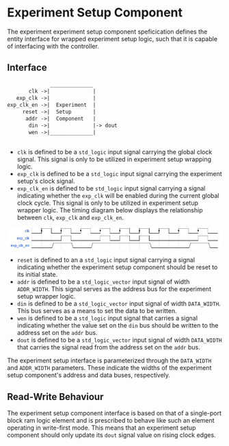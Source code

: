 # Experiment Setup Component

The experiment experiment setup component speficication defines the entity interface for wrapped experiment setup logic, such that it is capable of interfacing with the controller. 

## Interface

```
              ______________
       clk ->|              |
   exp_clk ->|              |
exp_clk_en ->|  Experiment  |
     reset ->|  Setup       |
      addr ->|  Component   |
       din ->|              |-> dout
       wen ->|______________|
       
```

 - `clk` is defined to be a `std_logic` input signal carrying the global clock signal. This signal is only to be utilized in experiment setup wrapping logic.
 - `exp_clk` is defined to be a `std_logic` input signal carrying the experiment setup's clock signal.
 - `exp_clk_en` is defined to be `std_logic` input signal carrying a signal indicating whether the `exp_clk` will be enabled during the current global clock cycle. This signal is only to be utilized in experiment setup wrapper logic. The timing diagram below displays the relationship between `clk`, `exp_clk` and `exp_clk_en`.

![experiment clock](img/exp_clk.png)

 - `reset` is defined to an a `std_logic` input signal carrying a signal indicating whether the experiment setup component should be reset to its initial state.
 - `addr` is defined to be a `std_logic_vector` input signal of width `ADDR_WIDTH`. This signal serves as the address bus for the experiment setup wrapper logic.
 - `din` is defined to be a `std_logic_vector` input signal of width `DATA_WIDTH`. This bus serves as a means to set the data to be written.
 - `wen` is defined to be a `std_logic` input signal that carries a signal indicating whether the value set on the `din` bus should be written to the address set on the `addr` bus.
 - `dout` is defined to be a `std_logic_vector` input signal of width `DATA_WIDTH` that carries the signal read from the address set on the `addr` bus.
 
The experiment setup interface is parameterized through the `DATA_WIDTH` and `ADDR_WIDTH` parameters. These indicate the widths of the experiment setup component's address and data buses, respectively. 

## Read-Write Behaviour
The experiment setup component interface is based on that of a single-port block ram logic element and is prescribed to behave like such an element operating in write-first mode. This means that an experiment setup component should only update its `dout` signal value on rising clock edges.